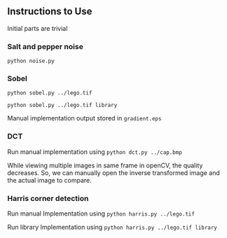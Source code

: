 ## Instructions to Use

Initial parts are trivial

### Salt and pepper noise

`python noise.py`

### Sobel

`python sobel.py ../lego.tif`

`python sobel.py ../lego.tif library`

Manual implementation output stored in `gradient.eps`

### DCT

Run manual implementation using `python dct.py ../cap.bmp`

While viewing multiple images in same frame in openCV, the quality decreases. So, we can manually open the inverse transformed image and the actual image to compare.

### Harris corner detection

Run manual Implementation using `python harris.py ../lego.tif`

Run library Implementation using `python harris.py ../lego.tif library`
